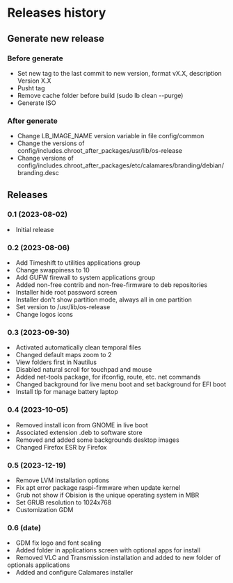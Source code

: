 # Releases history

## Generate new release

### Before generate
- Set new tag to the last commit to new version, format vX.X, description Version X.X
- Pusht tag
- Remove cache folder before build (sudo lb clean --purge)
- Generate ISO

### After generate
- Change LB_IMAGE_NAME version variable in file config/common
- Change the versions of config/includes.chroot_after_packages/usr/lib/os-release
- Change versions of config/includes.chroot_after_packages/etc/calamares/branding/debian/branding.desc

## Releases

### 0.1 (2023-08-02)
<li>Initial release</li>

### 0.2 (2023-08-06)
<li>Add Timeshift to utilities applications group</li>
<li>Change swappiness to 10</li>
<li>Add GUFW firewall to system applications group</li>
<li>Added non-free contrib and non-free-firmware to deb repositories</li>
<li>Installer hide root password screen</li>
<li>Installer don't show partition mode, always all in one partition</li>
<li>Set version to /usr/lib/os-release</li>
<li>Change logos icons</li>

### 0.3 (2023-09-30)
<li>Activated automatically clean temporal files</li>
<li>Changed default maps zoom to 2</li>
<li>View folders first in Nautilus</li>
<li>Disabled natural scroll for touchpad and mouse</li>
<li>Added net-tools package, for ifconfig, route, etc. net commands</li>
<li>Changed background for live menu boot and set background for EFI boot</li>
<li>Install tlp for manage battery laptop</li>

### 0.4 (2023-10-05)
<li>Removed install icon from GNOME in live boot</li>
<li>Associated extension .deb to software store</li>
<li>Removed and added some backgrounds desktop images</li>
<li>Changed Firefox ESR by Firefox</li>

### 0.5 (2023-12-19)
<li>Remove LVM installation options</li>
<li>Fix apt error package raspi-firmware when update kernel</li>
<li>Grub not show if Obision is the unique operating system in MBR</li>
<li>Set GRUB resolution to 1024x768</li>
<li>Customization GDM</li>

### 0.6 (date)
<li>GDM fix logo and font scaling</li>
<li>Added folder in applications screen with optional apps for install</li>
<li>Removed VLC and Transmission installation and added to new folder of optionals applications</li>
<li>Added and configure Calamares installer</li>

